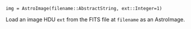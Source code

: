 ```
img = AstroImage(filename::AbstractString, ext::Integer=1)
```

Load an image HDU `ext` from the  FITS file at `filename` as an AstroImage.
